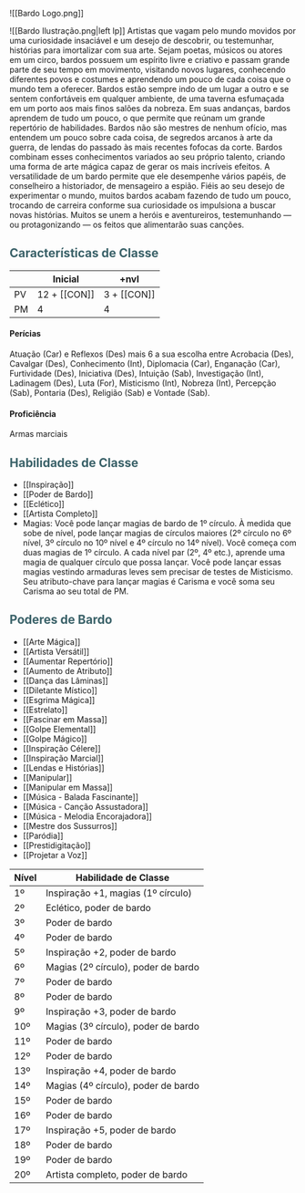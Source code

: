 ![[Bardo Logo.png]]

![[Bardo Ilustração.png|left lp]]
Artistas que vagam pelo mundo movidos por uma curiosidade insaciável e um desejo de descobrir, ou testemunhar, histórias para imortalizar com sua arte. Sejam poetas, músicos ou atores em um circo,
bardos possuem um espírito livre e criativo e passam grande parte de seu tempo em movimento, visitando novos lugares, conhecendo diferentes povos e costumes e aprendendo um pouco de cada coisa que o mundo tem a oferecer.
Bardos estão sempre indo de um lugar a outro e se sentem confortáveis em qualquer ambiente, de uma taverna esfumaçada em um porto aos mais finos salões da nobreza. Em suas andanças, bardos aprendem de tudo um pouco, o que permite que reúnam um grande repertório de habilidades. Bardos não são mestres de nenhum ofício, mas entendem um pouco sobre cada coisa, de segredos arcanos à
arte da guerra, de lendas do passado às mais recentes fofocas da corte. Bardos combinam esses conhecimentos variados ao seu próprio talento, criando uma forma de arte mágica capaz de gerar os mais incríveis efeitos.
A versatilidade de um bardo permite que ele desempenhe vários papéis, de conselheiro a historiador, de mensageiro a espião. Fiéis ao seu desejo de experimentar o mundo, muitos bardos acabam fazendo de tudo um pouco, trocando de carreira conforme sua curiosidade os impulsiona a buscar novas histórias. Muitos se unem a heróis e aventureiros, testemunhando — ou protagonizando — os feitos que alimentarão suas canções. 
## <span style="color:rgb(59, 98, 105)">Características de Classe</span>

|     | Inicial       | +nvl         |
| --- | ------------- | ------------ |
| PV  | 12 + [[CON‎]] | 3 + [[CON‎]] |
| PM  | 4             | 4            |

#### Perícias

Atuação (Car) e Reflexos (Des) mais 6 a sua escolha entre Acrobacia (Des), Cavalgar (Des), Conhecimento (Int), Diplomacia (Car), Enganação (Car), Furtividade (Des), Iniciativa (Des), Intuição (Sab), Investigação (Int), Ladinagem (Des), Luta (For), Misticismo (Int), Nobreza (Int), Percepção (Sab), Pontaria (Des), Religião (Sab) e Vontade (Sab).

#### Proficiência

Armas marciais

## <span style="color:rgb(59, 98, 105)">Habilidades de Classe</span>

* [[Inspiração]]
* [[Poder de Bardo]]
* [[Eclético]]
* [[Artista Completo]]
* Magias: Você pode lançar magias de bardo de 1º círculo. À medida que sobe de nível, pode lançar magias de círculos maiores (2º círculo no 6º nível, 3º círculo no 10º nível e 4º círculo no 14º nível).
Você começa com duas magias de 1º círculo. A cada nível par (2º, 4º etc.), aprende uma magia de qualquer círculo que possa lançar. Você pode lançar essas magias vestindo armaduras leves sem precisar de testes de Misticismo.
Seu atributo-chave para lançar magias é Carisma e você soma seu Carisma ao seu total de PM.

## <span style="color:rgb(59, 98, 105)">Poderes de Bardo</span>

* [[Arte Mágica]]
* [[Artista Versátil]]
* [[Aumentar Repertório]]
* [[Aumento de Atributo]]
* [[Dança das Lâminas]]
* [[Diletante Místico]]
* [[Esgrima Mágica]]
* [[Estrelato]]
* [[Fascinar em Massa]]
* [[Golpe Elemental]]
* [[Golpe Mágico]]
* [[Inspiração Célere]]
* [[Inspiração Marcial]]
* [[Lendas e Histórias]]
* [[Manipular]]
* [[Manipular em Massa]]
* [[Música - Balada Fascinante]]
* [[Música - Canção Assustadora]]
* [[Música - Melodia Encorajadora]]
* [[Mestre dos Sussurros]]
* [[Paródia]]
* [[Prestidigitação]]
* [[Projetar a Voz]]

| Nível | Habilidade de Classe |
|-------|---------------------|
| 1º    | Inspiração +1, magias (1º círculo) |
| 2º    | Eclético, poder de bardo |
| 3º    | Poder de bardo |
| 4º    | Poder de bardo |
| 5º    | Inspiração +2, poder de bardo |
| 6º    | Magias (2º círculo), poder de bardo |
| 7º    | Poder de bardo |
| 8º    | Poder de bardo |
| 9º    | Inspiração +3, poder de bardo |
| 10º   | Magias (3º círculo), poder de bardo |
| 11º   | Poder de bardo |
| 12º   | Poder de bardo |
| 13º   | Inspiração +4, poder de bardo |
| 14º   | Magias (4º círculo), poder de bardo |
| 15º   | Poder de bardo |
| 16º   | Poder de bardo |
| 17º   | Inspiração +5, poder de bardo |
| 18º   | Poder de bardo |
| 19º   | Poder de bardo |
| 20º   | Artista completo, poder de bardo |